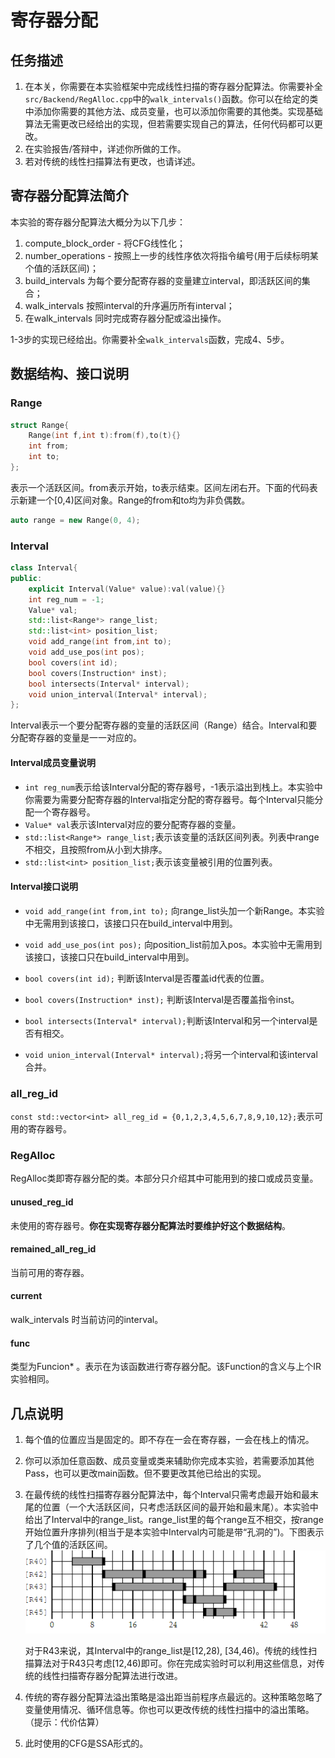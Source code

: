 # 寄存器分配

## 任务描述

1. 在本关，你需要在本实验框架中完成线性扫描的寄存器分配算法。你需要补全`src/Backend/RegAlloc.cpp`中的`walk_intervals()`函数。你可以在给定的类中添加你需要的其他方法、成员变量，也可以添加你需要的其他类。实现基础算法无需更改已经给出的实现，但若需要实现自己的算法，任何代码都可以更改。
2. 在实验报告/答辩中，详述你所做的工作。
3. 若对传统的线性扫描算法有更改，也请详述。

## 寄存器分配算法简介

本实验的寄存器分配算法大概分为以下几步：
1. compute_block_order - 将CFG线性化；
2. number_operations - 按照上一步的线性序依次将指令编号(用于后续标明某个值的活跃区间)；
3. build_intervals 为每个要分配寄存器的变量建立interval，即活跃区间的集合；
4. walk_intervals 按照interval的升序遍历所有interval；
5. 在walk_intervals 同时完成寄存器分配或溢出操作。

1-3步的实现已经给出。你需要补全`walk_intervals`函数，完成4、5步。

## 数据结构、接口说明

### Range

```cpp
struct Range{
    Range(int f,int t):from(f),to(t){}
    int from;
    int to;
};
```
表示一个活跃区间。from表示开始，to表示结束。区间左闭右开。下面的代码表示新建一个\[0,4)区间对象。Range的from和to均为非负偶数。

```cpp
auto range = new Range(0, 4);
```

### Interval

```cpp
class Interval{
public:
    explicit Interval(Value* value):val(value){}
    int reg_num = -1;
    Value* val;
    std::list<Range*> range_list;
    std::list<int> position_list;
    void add_range(int from,int to);
    void add_use_pos(int pos);
    bool covers(int id);
    bool covers(Instruction* inst);
    bool intersects(Interval* interval);
    void union_interval(Interval* interval);
};
```
Interval表示一个要分配寄存器的变量的活跃区间（Range）结合。Interval和要分配寄存器的变量是一一对应的。

#### Interval成员变量说明

- `int reg_num`表示给该Interval分配的寄存器号，-1表示溢出到栈上。本实验中你需要为需要分配寄存器的Interval指定分配的寄存器号。每个Interval只能分配一个寄存器号。
- `Value* val`表示该Interval对应的要分配寄存器的变量。
- `std::list<Range*> range_list;`表示该变量的活跃区间列表。列表中range不相交，且按照from从小到大排序。
- `std::list<int> position_list;`表示该变量被引用的位置列表。

#### Interval接口说明

- `void add_range(int from,int to);` 向range_list头加一个新Range。本实验中无需用到该接口，该接口只在build_interval中用到。

- `void add_use_pos(int pos);` 向position_list前加入pos。本实验中无需用到该接口，该接口只在build_interval中用到。

- `bool covers(int id);` 判断该Interval是否覆盖id代表的位置。

- `bool covers(Instruction* inst);` 判断该Interval是否覆盖指令inst。

- `bool intersects(Interval* interval);`判断该Interval和另一个interval是否有相交。

- `void union_interval(Interval* interval);`将另一个interval和该interval合并。

### all_reg_id

`const std::vector<int> all_reg_id = {0,1,2,3,4,5,6,7,8,9,10,12};`表示可用的寄存器号。

### RegAlloc

RegAlloc类即寄存器分配的类。本部分只介绍其中可能用到的接口或成员变量。

#### unused_reg_id

未使用的寄存器号。**你在实现寄存器分配算法时要维护好这个数据结构**。

#### remained_all_reg_id

当前可用的寄存器。

#### current

walk_intervals 时当前访问的interval。

#### func

类型为Funcion* 。表示在为该函数进行寄存器分配。该Function的含义与上个IR实验相同。

## 几点说明

1. 每个值的位置应当是固定的。即不存在一会在寄存器，一会在栈上的情况。
2. 你可以添加任意函数、成员变量或类来辅助你完成本实验，若需要添加其他Pass，也可以更改main函数。但不要更改其他已给出的实现。
3. 在最传统的线性扫描寄存器分配算法中，每个Interval只需考虑最开始和最末尾的位置（一个大活跃区间，只考虑活跃区间的最开始和最末尾）。本实验中给出了Interval中的range_list。range_list里的每个range互不相交，按range开始位置升序排列(相当于是本实验中Interval内可能是带“孔洞的”)。下图表示了几个值的活跃区间。
   ![](./img/interval.PNG)
   
   对于R43来说，其Interval中的range_list是\[12,28), \[34,46)。传统的线性扫描算法对于R43只考虑\[12,46)即可。你在完成实验时可以利用这些信息，对传统的线性扫描寄存器分配算法进行改进。
5. 传统的寄存器分配算法溢出策略是溢出距当前程序点最远的。这种策略忽略了变量使用情况、循环信息等。你也可以更改传统的线性扫描中的溢出策略。（提示：代价估算）
6. 此时使用的CFG是SSA形式的。
